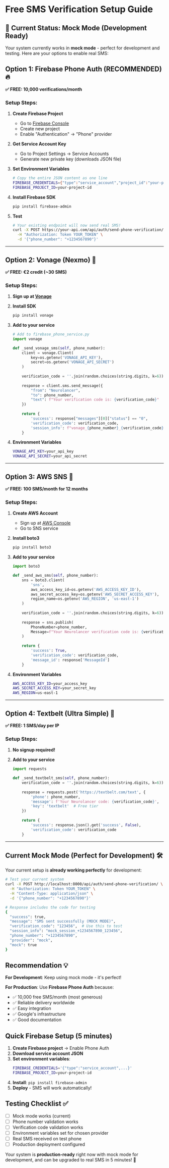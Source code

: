 # Free SMS Verification Setup Guide

## 🎯 Current Status: Mock Mode (Development Ready)

Your system currently works in **mock mode** - perfect for development and testing. Here are your options to enable real SMS:

## Option 1: Firebase Phone Auth (RECOMMENDED) 🔥

**✅ FREE: 10,000 verifications/month**

### Setup Steps:

1. **Create Firebase Project**
   - Go to [Firebase Console](https://console.firebase.google.com/)
   - Create new project
   - Enable "Authentication" → "Phone" provider

2. **Get Service Account Key**
   - Go to Project Settings → Service Accounts
   - Generate new private key (downloads JSON file)

3. **Set Environment Variables**
   ```bash
   # Copy the entire JSON content as one line
   FIREBASE_CREDENTIALS={"type":"service_account","project_id":"your-project",...}
   FIREBASE_PROJECT_ID=your-project-id
   ```

4. **Install Firebase SDK**
   ```bash
   pip install firebase-admin
   ```

5. **Test**
   ```bash
   # Your existing endpoint will now send real SMS!
   curl -X POST https://your-api.com/api/auth/send-phone-verification/ \
     -H "Authorization: Token YOUR_TOKEN" \
     -d '{"phone_number": "+1234567890"}'
   ```

---

## Option 2: Vonage (Nexmo) 📱

**✅ FREE: €2 credit (~30 SMS)**

### Setup Steps:

1. **Sign up at [Vonage](https://dashboard.nexmo.com/sign-up)**

2. **Install SDK**
   ```bash
   pip install vonage
   ```

3. **Add to your service**
   ```python
   # Add to firebase_phone_service.py
   import vonage
   
   def _send_vonage_sms(self, phone_number):
       client = vonage.Client(
           key=os.getenv('VONAGE_API_KEY'),
           secret=os.getenv('VONAGE_API_SECRET')
       )
       
       verification_code = ''.join(random.choices(string.digits, k=6))
       
       response = client.sms.send_message({
           "from": "Neurolancer",
           "to": phone_number,
           "text": f"Your verification code is: {verification_code}"
       })
       
       return {
           'success': response["messages"][0]["status"] == "0",
           'verification_code': verification_code,
           'session_info': f"vonage_{phone_number}_{verification_code}"
       }
   ```

4. **Environment Variables**
   ```bash
   VONAGE_API_KEY=your_api_key
   VONAGE_API_SECRET=your_api_secret
   ```

---

## Option 3: AWS SNS 🚀

**✅ FREE: 100 SMS/month for 12 months**

### Setup Steps:

1. **Create AWS Account**
   - Sign up at [AWS Console](https://aws.amazon.com/)
   - Go to SNS service

2. **Install boto3**
   ```bash
   pip install boto3
   ```

3. **Add to your service**
   ```python
   import boto3
   
   def _send_aws_sms(self, phone_number):
       sns = boto3.client(
           'sns',
           aws_access_key_id=os.getenv('AWS_ACCESS_KEY_ID'),
           aws_secret_access_key=os.getenv('AWS_SECRET_ACCESS_KEY'),
           region_name=os.getenv('AWS_REGION', 'us-east-1')
       )
       
       verification_code = ''.join(random.choices(string.digits, k=6))
       
       response = sns.publish(
           PhoneNumber=phone_number,
           Message=f"Your Neurolancer verification code is: {verification_code}"
       )
       
       return {
           'success': True,
           'verification_code': verification_code,
           'message_id': response['MessageId']
       }
   ```

4. **Environment Variables**
   ```bash
   AWS_ACCESS_KEY_ID=your_access_key
   AWS_SECRET_ACCESS_KEY=your_secret_key
   AWS_REGION=us-east-1
   ```

---

## Option 4: Textbelt (Ultra Simple) 📲

**✅ FREE: 1 SMS/day per IP**

### Setup Steps:

1. **No signup required!**

2. **Add to your service**
   ```python
   import requests
   
   def _send_textbelt_sms(self, phone_number):
       verification_code = ''.join(random.choices(string.digits, k=6))
       
       response = requests.post('https://textbelt.com/text', {
           'phone': phone_number,
           'message': f'Your Neurolancer code: {verification_code}',
           'key': 'textbelt'  # Free tier
       })
       
       return {
           'success': response.json().get('success', False),
           'verification_code': verification_code
       }
   ```

---

## Current Mock Mode (Perfect for Development) 🛠️

Your current setup is **already working perfectly** for development:

```bash
# Test your current system
curl -X POST http://localhost:8000/api/auth/send-phone-verification/ \
  -H "Authorization: Token YOUR_TOKEN" \
  -H "Content-Type: application/json" \
  -d '{"phone_number": "+1234567890"}'

# Response includes the code for testing
{
  "success": true,
  "message": "SMS sent successfully (MOCK MODE)",
  "verification_code": "123456",  # Use this to test
  "session_info": "mock_session_+1234567890_123456",
  "phone_number": "+1234567890",
  "provider": "mock",
  "mock": true
}
```

## Recommendation 💡

**For Development**: Keep using mock mode - it's perfect!

**For Production**: Use **Firebase Phone Auth** because:
- ✅ 10,000 free SMS/month (most generous)
- ✅ Reliable delivery worldwide
- ✅ Easy integration
- ✅ Google's infrastructure
- ✅ Good documentation

## Quick Firebase Setup (5 minutes)

1. **Create Firebase project** → Enable Phone Auth
2. **Download service account JSON**
3. **Set environment variables**:
   ```bash
   FIREBASE_CREDENTIALS='{"type":"service_account",...}'
   FIREBASE_PROJECT_ID=your-project-id
   ```
4. **Install**: `pip install firebase-admin`
5. **Deploy** - SMS will work automatically!

## Testing Checklist ✅

- [ ] Mock mode works (current)
- [ ] Phone number validation works
- [ ] Verification code validation works
- [ ] Environment variables set for chosen provider
- [ ] Real SMS received on test phone
- [ ] Production deployment configured

Your system is **production-ready** right now with mock mode for development, and can be upgraded to real SMS in 5 minutes! 🚀